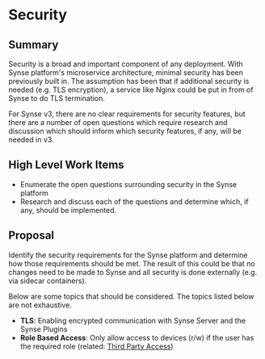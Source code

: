 # Security
## Summary
Security is a broad and important component of any deployment. With Synse platform's microservice
architecture, minimal security has been previously built in. The assumption has been that
if additional security is needed (e.g. TLS encryption), a service like Nginx could be put
in from of Synse to do TLS termination.

For Synse v3, there are no clear requirements for security features, but there are a number
of open questions which require research and discussion which should inform which security
features, if any, will be needed in v3.

## High Level Work Items
- Enumerate the open questions surrounding security in the Synse platform
- Research and discuss each of the questions and determine which, if any, should be implemented.

## Proposal
Identify the security requirements for the Synse platform and determine how those requirements
should be met. The result of this could be that no changes need to be made to Synse and all
security is done externally (e.g. via sidecar containers).

Below are some topics that should be considered. The topics listed below are not exhaustive.

- **TLS**: Enabling encrypted communication with Synse Server and the Synse Plugins
- **Role Based Access**: Only allow access to devices (r/w) if the user has the required role (related: [Third Party Access](third-party.md))

